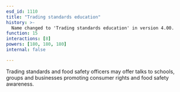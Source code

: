 ```yaml
---
esd_id: 1110
title: "Trading standards education"
history: >-
  Name changed to 'Trading standards education' in version 4.00.
function: 15
interactions: [8]
powers: [180, 180, 180]
internal: false

---
```


Trading standards and food safety officers may offer talks to schools, groups and businesses promoting consumer rights and food safety awareness.

